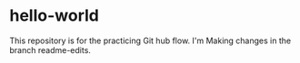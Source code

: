 # hello-world
This repository is for the  practicing Git hub flow. I'm Making changes in the branch readme-edits.
